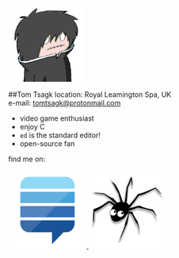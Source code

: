 <img id="icon" src="images/icon_tomtsagk.png"/>

##Tom Tsagk
location: Royal Leamington Spa, UK<br>
e-mail: tomtsagk@protonmail.com<br>

* video game enthusiast
* enjoy C
* `ed` is the standard editor!
* open-source fan

find me on:

<div>

<!-- Stack Exchange -->
<a href="https://stackexchange.com/users/3568134" target="_blank">
<img src="images/icon_stack-exchange.png" class="icon_contact">
</a>

<!-- NotABug -->
<a href="https://notabug.org/tomtsagk" target="_blank">
<img src="images/icon_notabug.png" class="icon_contact">
</a>

</div>
